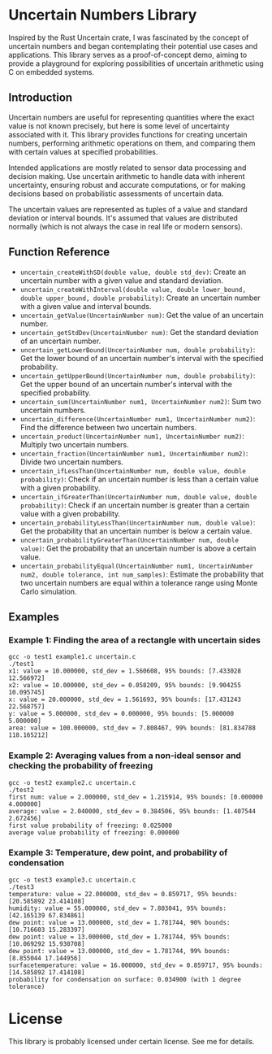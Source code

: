 # Uncertain Numbers Library

Inspired by the Rust Uncertain crate, I was fascinated by the concept of uncertain numbers and began contemplating their potential use cases and applications. This library serves as a proof-of-concept demo, aiming to provide a playground for exploring possibilities of uncertain arithmetic using C on embedded systems.


## Introduction

Uncertain numbers are useful for representing quantities where the exact value is not known precisely, but here is some level of uncertainty associated with it. This library provides functions for creating uncertain numbers, performing arithmetic operations on them, and comparing them with certain values at specified 
probabilities.

Intended applications are mostly related to sensor data processing and decision making. Use uncertain arithmetic to handle data with inherent uncertainty, ensuring robust and accurate computations, or for making decisions based on probabilistic assessments of uncertain data.

The uncertain values are represented as tuples of a value and standard deviation or interval bounds. It's assumed that values are distributed normally (which is not always the case in real life or modern sensors).



## Function Reference

- `uncertain_createWithSD(double value, double std_dev)`: Create an uncertain number with a given value and standard deviation.
- `uncertain_createWithInterval(double value, double lower_bound, double upper_bound, double probability)`: Create an uncertain number with a given value and interval bounds.
- `uncertain_getValue(UncertainNumber num)`: Get the value of an uncertain number.
- `uncertain_getStdDev(UncertainNumber num)`: Get the standard deviation of an uncertain number.
- `uncertain_getLowerBound(UncertainNumber num, double probability)`: Get the lower bound of an uncertain number's interval with the specified probability.
- `uncertain_getUpperBound(UncertainNumber num, double probability)`: Get the upper bound of an uncertain number's interval with the specified probability.
- `uncertain_sum(UncertainNumber num1, UncertainNumber num2)`: Sum two uncertain numbers.
- `uncertain_difference(UncertainNumber num1, UncertainNumber num2)`: Find the difference between two uncertain numbers.
- `uncertain_product(UncertainNumber num1, UncertainNumber num2)`: Multiply two uncertain numbers.
- `uncertain_fraction(UncertainNumber num1, UncertainNumber num2)`: Divide two uncertain numbers.
- `uncertain_ifLessThan(UncertainNumber num, double value, double probability)`: Check if an uncertain number is less than a certain value with a given probability.
- `uncertain_ifGreaterThan(UncertainNumber num, double value, double probability)`: Check if an uncertain number is greater than a certain value with a given probability.
- `uncertain_probabilityLessThan(UncertainNumber num, double value)`: Get the probability that an uncertain number is below a certain value.
- `uncertain_probabilityGreaterThan(UncertainNumber num, double value)`: Get the probability that an uncertain number is above a certain value.
- `uncertain_probabilityEqual(UncertainNumber num1, UncertainNumber num2, double tolerance, int num_samples)`: Estimate the probability that two uncertain numbers are equal within a tolerance range using Monte Carlo simulation.


## Examples

### Example 1: Finding the area of a rectangle with uncertain sides
```
gcc -o test1 example1.c uncertain.c
./test1
x1: value = 10.000000, std_dev = 1.560608, 95% bounds: [7.433028 12.566972]
x2: value = 10.000000, std_dev = 0.058209, 95% bounds: [9.904255 10.095745]
x: value = 20.000000, std_dev = 1.561693, 95% bounds: [17.431243 22.568757]
y: value = 5.000000, std_dev = 0.000000, 95% bounds: [5.000000 5.000000]
area: value = 100.000000, std_dev = 7.808467, 99% bounds: [81.834788 118.165212]
```


### Example 2: Averaging values from a non-ideal sensor and checking the probability of freezing
```
gcc -o test2 example2.c uncertain.c
./test2
first num: value = 2.000000, std_dev = 1.215914, 95% bounds: [0.000000 4.000000]
average: value = 2.040000, std_dev = 0.384506, 95% bounds: [1.407544 2.672456]
first value probability of freezing: 0.025000
average value probability of freezing: 0.000000
```

### Example 3: Temperature, dew point, and probability of condensation
```
gcc -o test3 example3.c uncertain.c
./test3
temperature: value = 22.000000, std_dev = 0.859717, 95% bounds: [20.585892 23.414108]
humidity: value = 55.000000, std_dev = 7.803041, 95% bounds: [42.165139 67.834861]
dew point: value = 13.000000, std_dev = 1.781744, 90% bounds: [10.716603 15.283397]
dew point: value = 13.000000, std_dev = 1.781744, 95% bounds: [10.069292 15.930708]
dew point: value = 13.000000, std_dev = 1.781744, 99% bounds: [8.855044 17.144956]
surfacetemperature: value = 16.000000, std_dev = 0.859717, 95% bounds: [14.585892 17.414108]
probability for condensation on surface: 0.034900 (with 1 degree tolerance)
```


# License

This library is probably licensed under certain license. See me for details.